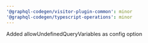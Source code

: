 ```yaml
---
'@graphql-codegen/visitor-plugin-common': minor
'@graphql-codegen/typescript-operations': minor
---
```


Added allowUndefinedQueryVariables as config option
